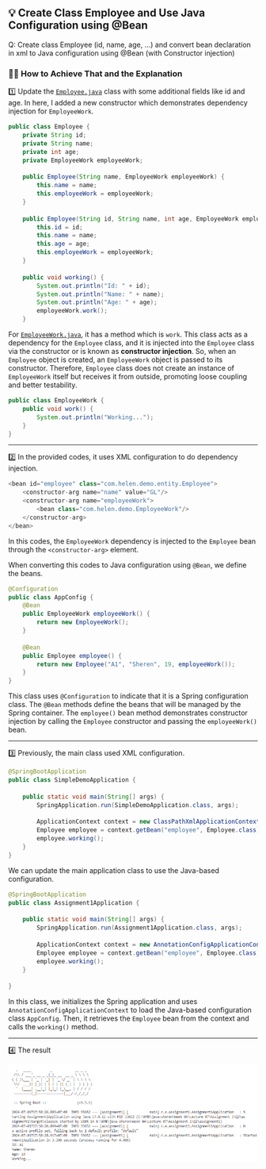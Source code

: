 ## 💡 Create Class Employee and Use Java Configuration using @Bean

Q: Create class Employee (id, name, age, ...) and convert bean declaration in xml to Java configuration using @Bean (with Constructor injection)

### 👩‍💻 How to Achieve That and the Explanation

1️⃣ Update the [`Employee.java`](http://Employee.java) class with some additional fields like id and age. In here, I added a new constructor which demonstrates dependency injection for `EmployeeWork`.

```java
public class Employee {
    private String id;
    private String name;
    private int age;
    private EmployeeWork employeeWork;

    public Employee(String name, EmployeeWork employeeWork) {
        this.name = name;
        this.employeeWork = employeeWork;
    }

    public Employee(String id, String name, int age, EmployeeWork employeeWork) {
        this.id = id;
        this.name = name;
        this.age = age;
        this.employeeWork = employeeWork;
    }

    public void working() {
        System.out.println("Id: " + id);
        System.out.println("Name: " + name);
        System.out.println("Age: " + age);
        employeeWork.work();
    }
```

For [`EmployeeWork.java`](http://EmployeeWork.java), it has a method which is `work`. This class acts as a dependency for the `Employee` class, and it is injected into the `Employee` class via the constructor or is known as **constructor injection**. So, when an `Employee` object is created, an `EmployeeWork` object is passed to its constructor. Therefore, `Employee` class does not create an instance of `EmployeeWork` itself but receives it from outside, promoting loose coupling and better testability.

```java
public class EmployeeWork {
    public void work() {
        System.out.println("Working...");
    }
}
```

---

2️⃣ In the provided codes, it uses XML configuration to do dependency injection.

```java
<bean id="employee" class="com.helen.demo.entity.Employee">
    <constructor-arg name="name" value="GL"/>
    <constructor-arg name="employeeWork">
        <bean class="com.helen.demo.EmployeeWork"/>
    </constructor-arg>
</bean>
```

In this codes, the `EmployeeWork` dependency is injected to the `Employee` bean through the `<constructor-arg>` element.

When converting this codes to Java configuration using `@Bean`, we define the beans.

```java
@Configuration
public class AppConfig {
    @Bean
    public EmployeeWork employeeWork() {
        return new EmployeeWork();
    }

    @Bean
    public Employee employee() {
        return new Employee("A1", "Sheren", 19, employeeWork());
    }   
}
```

This class uses `@Configuration` to indicate that it is a Spring configuration class. The `@Bean` methods define the beans that will be managed by the Spring container. The `employee()` bean method demonstrates constructor injection by calling the `Employee` constructor and passing the `employeeWork()` bean.

---

3️⃣ Previously, the main class used XML configuration.

```java
@SpringBootApplication
public class SimpleDemoApplication {

    public static void main(String[] args) {
        SpringApplication.run(SimpleDemoApplication.class, args);

        ApplicationContext context = new ClassPathXmlApplicationContext("beans.xml");
        Employee employee = context.getBean("employee", Employee.class);
        employee.working();
    }
}
```

We can update the main application class to use the Java-based configuration.

```java
@SpringBootApplication
public class Assignment1Application {

	public static void main(String[] args) {
		SpringApplication.run(Assignment1Application.class, args);

		ApplicationContext context = new AnnotationConfigApplicationContext(com.example.assignment1.config.AppConfig.class);
		Employee employee = context.getBean("employee", Employee.class);
		employee.working();
	}

}
```

In this class, we initializes the Spring application and uses `AnnotationConfigApplicationContext` to load the Java-based configuration class `AppConfig`. Then, it retrieves the `Employee` bean from the context and calls the `working()` method.

---

4️⃣ The result

![Result](result.png)